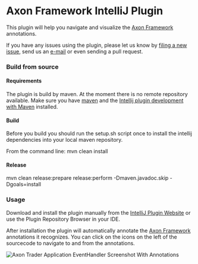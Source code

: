 Axon Framework IntelliJ Plugin
===================================

This plugin will help you navigate and visualize the [Axon Framework](http://www.axonframework.org/) annotations.

If you have any issues using the plugin, please let us know by [filing a new issue](http://issues.axonframework.org/youtrack/issues/IDEAPLUGIN), send us an [e-mail](mailto:intellijplugin@axonframework.org) or even sending a pull request.


### Build from source

#### Requirements
The plugin is build by maven. At the moment there is no remote repository available. Make sure you have [maven](https://maven.apache.org/) and the [Intellij plugin development with Maven](http://plugins.jetbrains.com/plugin/7127?pr=) installed. 

#### Build
Before you build you should run the setup.sh script once to install the intellij dependencies into your local maven repository.

From the command line: mvn clean install

#### Release
mvn clean release:prepare release:perform -Dmaven.javadoc.skip -Dgoals=install

### Usage
Download and install the plugin manually from the [IntelliJ Plugin Website](http://plugins.jetbrains.com/plugin/7506) or use the Plugin Repository Browser in your IDE.

After installation the plugin will automatically annotate the [Axon Framework](http://www.axonframework.org/) annotations it recognizes. You can click on the icons on the left of the sourcecode to navigate to and from the annotations.

![Axon Trader Application EventHandler Screenshot With Annotations](http://plugins.jetbrains.com/files/7506/screenshot_14623.png)
